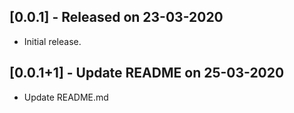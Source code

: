 ## [0.0.1] - Released on 23-03-2020

* Initial release.
## [0.0.1+1] - Update README on 25-03-2020
* Update README.md
